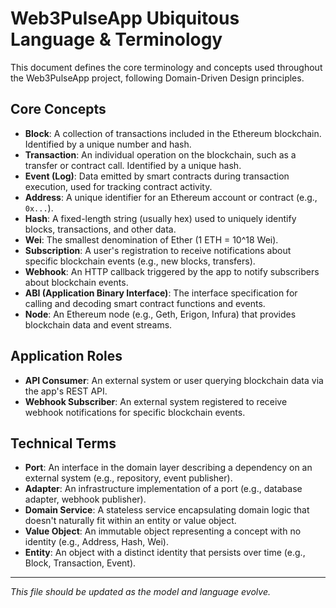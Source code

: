 # Web3PulseApp Ubiquitous Language & Terminology

This document defines the core terminology and concepts used throughout the Web3PulseApp project, following Domain-Driven Design principles.

## Core Concepts

- **Block**: A collection of transactions included in the Ethereum blockchain. Identified by a unique number and hash.
- **Transaction**: An individual operation on the blockchain, such as a transfer or contract call. Identified by a unique hash.
- **Event (Log)**: Data emitted by smart contracts during transaction execution, used for tracking contract activity.
- **Address**: A unique identifier for an Ethereum account or contract (e.g., `0x...`).
- **Hash**: A fixed-length string (usually hex) used to uniquely identify blocks, transactions, and other data.
- **Wei**: The smallest denomination of Ether (1 ETH = 10^18 Wei).
- **Subscription**: A user's registration to receive notifications about specific blockchain events (e.g., new blocks, transfers).
- **Webhook**: An HTTP callback triggered by the app to notify subscribers about blockchain events.
- **ABI (Application Binary Interface)**: The interface specification for calling and decoding smart contract functions and events.
- **Node**: An Ethereum node (e.g., Geth, Erigon, Infura) that provides blockchain data and event streams.

## Application Roles

- **API Consumer**: An external system or user querying blockchain data via the app's REST API.
- **Webhook Subscriber**: An external system registered to receive webhook notifications for specific blockchain events.

## Technical Terms

- **Port**: An interface in the domain layer describing a dependency on an external system (e.g., repository, event publisher).
- **Adapter**: An infrastructure implementation of a port (e.g., database adapter, webhook publisher).
- **Domain Service**: A stateless service encapsulating domain logic that doesn't naturally fit within an entity or value object.
- **Value Object**: An immutable object representing a concept with no identity (e.g., Address, Hash, Wei).
- **Entity**: An object with a distinct identity that persists over time (e.g., Block, Transaction, Event).

---

_This file should be updated as the model and language evolve._
